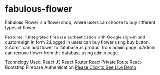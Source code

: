 # fabulous-flower
Fabulous Flower is a flower shop, where users can choose to buy different types of flower. 

Features:
1.Integrated firebase authentication with Google sign-in and custom sign in form
2.Logged in users can buy flower using buy button.
3.Admin can add flower to database as product from admin page.
4.Admin can remove flower from the database using admin page.

Technology Used:
React JS
React Router
React Private Route
React-Bootstrap
Firebase Authentication
<a href="https://smooth-riders.netlify.app/" rel="nofollow" target="_blank">Please Click to See Live Demo</a>